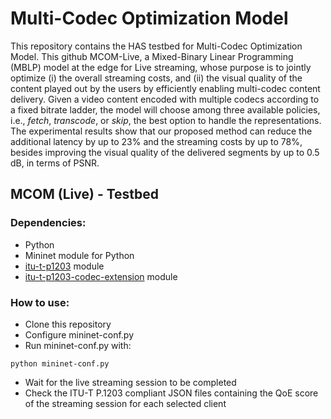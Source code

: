# Multi-Codec Optimization Model
This repository contains the HAS testbed for Multi-Codec Optimization Model.
This github MCOM-Live, a Mixed-Binary Linear Programming (MBLP) model at the edge for Live streaming, whose purpose is to jointly optimize (i) the overall streaming costs, and (ii) the visual quality of the content played out by the users by efficiently enabling multi-codec content delivery. Given a video content encoded with multiple codecs according to a fixed bitrate ladder, the model will choose among three available policies, i.e., _fetch_, _transcode_, or _skip_, the best option to handle the representations. The experimental results show that our proposed method can reduce the additional latency by up to 23% and the streaming costs by up to 78%, besides improving the visual quality of the delivered segments by up to 0.5 dB, in terms of PSNR.
## MCOM (Live) - Testbed
### Dependencies:
- Python
- Mininet module for Python
- [itu-t-p1203](https://github.com/itu-p1203/itu-p1203) module
- [itu-t-p1203-codec-extension](https://github.com/Telecommunication-Telemedia-Assessment/itu-p1203-codecextension) module
### How to use:
- Clone this repository
- Configure mininet-conf.py
- Run mininet-conf.py with:
```
python mininet-conf.py
```
- Wait for the live streaming session to be completed
- Check the ITU-T P.1203 compliant JSON files containing the QoE score of the streaming session for each selected client
